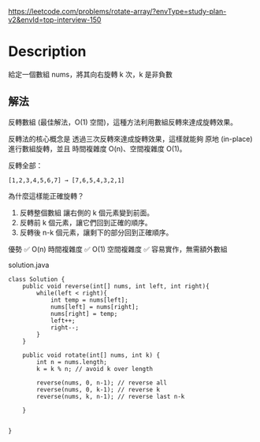 https://leetcode.com/problems/rotate-array/?envType=study-plan-v2&envId=top-interview-150

# Description

給定一個數組 nums，將其向右旋轉 k 次，k 是非負數

## 解法

反轉數組 (最佳解法，O(1) 空間)，這種方法利用數組反轉來達成旋轉效果。

反轉法的核心概念是 透過三次反轉來達成旋轉效果，這樣就能夠 原地 (in-place) 進行數組旋轉，並且 時間複雜度 O(n)、空間複雜度 O(1)。

反轉全部：
```
[1,2,3,4,5,6,7] → [7,6,5,4,3,2,1]
```


為什麼這樣能正確旋轉？
1. 反轉整個數組 讓右側的 k 個元素變到前面。
2. 反轉前 k 個元素，讓它們回到正確的順序。
3. 反轉後 n-k 個元素，讓剩下的部分回到正確順序。

優勢 
✅ O(n) 時間複雜度
✅ O(1) 空間複雜度
✅ 容易實作，無需額外數組

solution.java
```
class Solution {
    public void reverse(int[] nums, int left, int right){
        while(left < right){
            int temp = nums[left];
            nums[left] = nums[right];
            nums[right] = temp;
            left++;
            right--;
        }
    }
    
    public void rotate(int[] nums, int k) {
        int n = nums.length;
        k = k % n; // avoid k over length

        reverse(nums, 0, n-1); // reverse all
        reverse(nums, 0, k-1); // reverse k
        reverse(nums, k, n-1); // reverse last n-k

    }


}
```
